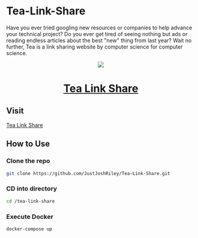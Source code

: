 # Tea-Link-Share

Have you ever tried googling new resources or companies to help advance your technical project? 
Do you ever get tired of seeing nothing but ads or reading endless articles about the best "new" thing from last year?
Wait no further, Tea is a link sharing website by computer science for computer science.

<div align="center">
  <a href="https://statuspage.freshping.io/56547-justjoshriley">  
    <img src="https://img.shields.io/website?down_color=red&down_message=offline&up_color=green&up_message=online&url=http%3A%2F%2Ftea-link-share.dev.justjoshriley.com%2F" />
  </a>
  <a href="http://tea-link-share.dev.justjoshriley.com"> 
    <h1>Tea Link Share</h1>
  </a>
</div>

## Visit

[Tea Link Share](http://tea-link-share.dev.justjoshriley.com)

## How to Use

### Clone the repo

```bash
git clone https://github.com/JustJoshRiley/Tea-Link-Share.git
```

### CD into directory

```bash
cd /tea-link-share
```

### Execute Docker

```bash
docker-compose up
```

